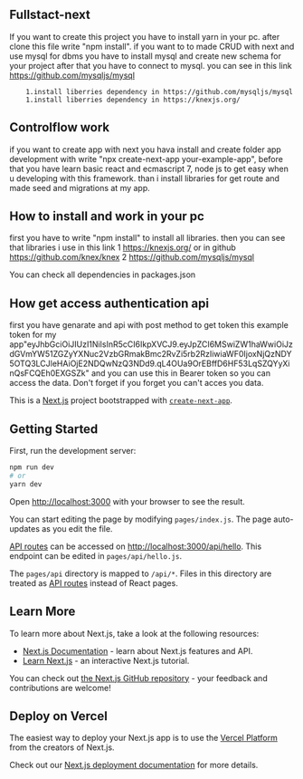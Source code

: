 
## Fullstact-next

 If you want to create this project you have to install yarn in your pc. after clone this file write "npm install".
 if you want to to made CRUD with next and use mysql for dbms you have to install mysql and create new schema for your project after that you have to connect to mysql.
 you can see in this link https://github.com/mysqljs/mysql

        1.install liberries dependency in https://github.com/mysqljs/mysql
        1.install liberries dependency in https://knexjs.org/


## Controlflow work
if you want to create app with next you hava install and create folder app development with write "npx create-next-app your-example-app", before that you have learn basic react and ecmascript 7, node js to get easy when u developing with this framework. than i install libraries for get route and made seed and migrations at my app.





## How to install and work in your pc

first you have to write "npm install" to install all libraries. then you can see that libraries i use in this link
  1 https://knexjs.org/ or in github https://github.com/knex/knex
  2 https://github.com/mysqljs/mysql


You can check all dependencies in packages.json

## How get access authentication api
 first you have genarate and api with post method to get token this example token for my app"eyJhbGciOiJIUzI1NiIsInR5cCI6IkpXVCJ9.eyJpZCI6MSwiZW1haWwiOiJzdGVmYW51ZGZyYXNuc2VzbGRmakBmc2RvZi5rb2RzIiwiaWF0IjoxNjQzNDY5OTQ3LCJleHAiOjE2NDQwNzQ3NDd9.qL4OUa9OrEBffD6HF53LqSZQYyXinQsFCQEh0EXGSZk" and you can use this in Bearer token so you can access the data. Don't forget if  you forget you can't acces you data.









This is a [Next.js](https://nextjs.org/) project bootstrapped with [`create-next-app`](https://github.com/vercel/next.js/tree/canary/packages/create-next-app).

## Getting Started

First, run the development server:

```bash
npm run dev
# or
yarn dev
```

Open [http://localhost:3000](http://localhost:3000) with your browser to see the result.

You can start editing the page by modifying `pages/index.js`. The page auto-updates as you edit the file.

[API routes](https://nextjs.org/docs/api-routes/introduction) can be accessed on [http://localhost:3000/api/hello](http://localhost:3000/api/hello). This endpoint can be edited in `pages/api/hello.js`.

The `pages/api` directory is mapped to `/api/*`. Files in this directory are treated as [API routes](https://nextjs.org/docs/api-routes/introduction) instead of React pages.

## Learn More

To learn more about Next.js, take a look at the following resources:

- [Next.js Documentation](https://nextjs.org/docs) - learn about Next.js features and API.
- [Learn Next.js](https://nextjs.org/learn) - an interactive Next.js tutorial.

You can check out [the Next.js GitHub repository](https://github.com/vercel/next.js/) - your feedback and contributions are welcome!

## Deploy on Vercel

The easiest way to deploy your Next.js app is to use the [Vercel Platform](https://vercel.com/new?utm_medium=default-template&filter=next.js&utm_source=create-next-app&utm_campaign=create-next-app-readme) from the creators of Next.js.

Check out our [Next.js deployment documentation](https://nextjs.org/docs/deployment) for more details.





